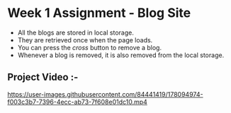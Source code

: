 # Week 1 Assignment - Blog Site

* All the blogs are stored in local storage.
* They are retrieved once when the page loads.
* You can press the _cross_ button to remove a blog.
* Whenever a blog is removed, it is also removed from the local storage.

## Project Video :- 


https://user-images.githubusercontent.com/84441419/178094974-f003c3b7-7396-4ecc-ab73-7f608e01dc10.mp4

